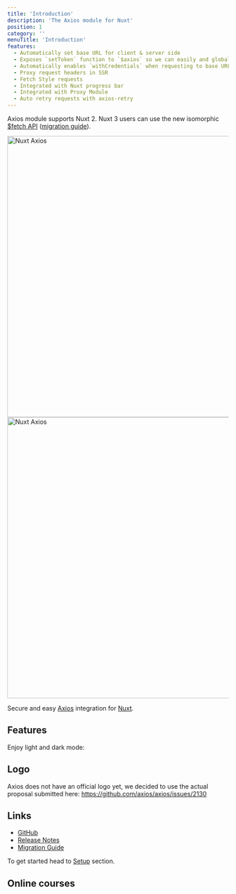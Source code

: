 ```yaml
---
title: 'Introduction'
description: 'The Axios module for Nuxt'
position: 1
category: ''
menuTitle: 'Introduction'
features:
  - Automatically set base URL for client & server side
  - Exposes `setToken` function to `$axios` so we can easily and globally set authentication tokens
  - Automatically enables `withCredentials` when requesting to base URL
  - Proxy request headers in SSR
  - Fetch Style requests
  - Integrated with Nuxt progress bar
  - Integrated with Proxy Module
  - Auto retry requests with axios-retry
---
```


<alert type="warning">

Axios module supports Nuxt 2. Nuxt 3 users can use the new isomorphic [$fetch API](https://v3.nuxtjs.org/getting-started/data-fetching/#usefetch) ([migration guide](https://v3.nuxtjs.org/migration/component-options/#isomorphic-fetch)).

</alert>

<img src="/preview.png" class="light-img" width="1280" height="640" alt="Nuxt Axios"/>
<img src="/preview-dark.png" class="dark-img" width="1280" height="640" alt="Nuxt Axios"/>

Secure and easy [Axios](https://github.com/axios/axios) integration for [Nuxt](https://nuxtjs.org).

## Features

<list :items="features"></list>

<p class="flex items-center">Enjoy light and dark mode:&nbsp;<app-color-switcher class="inline-flex ml-2"></app-color-switcher></p>

## Logo

Axios does not have an official logo yet, we decided to use the actual proposal submitted here: https://github.com/axios/axios/issues/2130

## Links

* [GitHub](https://github.com/nuxt-community/axios-module)
* [Release Notes](/releases)
* [Migration Guide](/migration)

<alert type="info">

To get started head to [Setup](/setup) section.

</alert>

## Online courses

<promote-block></promote-block>
